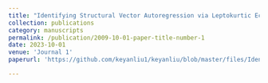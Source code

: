 ```yaml
---
title: "Identifying Structural Vector Autoregression via Leptokurtic Economic Shocks"
collection: publications
category: manuscripts
permalink: /publication/2009-10-01-paper-title-number-1
date: 2023-10-01
venue: 'Journal 1'
paperurl: 'https://github.com/keyanliu1/keyanliu/blob/master/files/Identifying%20Structural%20Vector%20Autoregression%20via%20Leptokurtic%20Economic%20Shocks%20(1).pdf'

---
```


